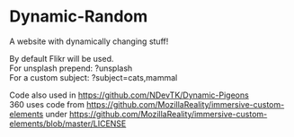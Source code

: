 # Dynamic-Random
A website with dynamically changing stuff!   

By default Flikr will be used.  
For unsplash prepend: ?unsplash  
For a custom subject: ?subject=cats,mammal  

Code also used in https://github.com/NDevTK/Dynamic-Pigeons  
360 uses code from https://github.com/MozillaReality/immersive-custom-elements under https://github.com/MozillaReality/immersive-custom-elements/blob/master/LICENSE

